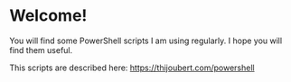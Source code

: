 # Welcome!

You will find some PowerShell scripts I am using regularly.  I hope you will find them useful. 

This scripts are described here: https://thijoubert.com/powershell